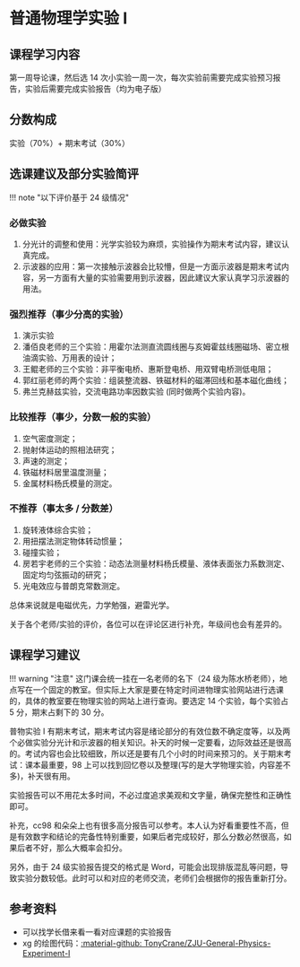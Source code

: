 # 普通物理学实验 Ⅰ

## 课程学习内容
第一周导论课，然后选 14 次小实验一周一次，每次实验前需要完成实验预习报告，实验后需要完成实验报告（均为电子版）

## 分数构成
实验（70%）+ 期末考试（30%）

## 选课建议及部分实验简评

!!! note "以下评价基于 24 级情况"
### 必做实验
1. 分光计的调整和使用：光学实验较为麻烦，实验操作为期末考试内容，建议认真完成。
2. 示波器的应用：第一次接触示波器会比较懵，但是一方面示波器是期末考试内容，另一方面有大量的实验需要用到示波器，因此建议大家认真学习示波器的用法。

### 强烈推荐（事少分高的实验）
1. 演示实验
2. 潘佰良老师的三个实验：用霍尔法测直流圆线圈与亥姆霍兹线圈磁场、密立根油滴实验、万用表的设计；
3. 王鲲老师的三个实验：非平衡电桥、惠斯登电桥、用双臂电桥测低电阻；
4. 郭红丽老师的两个实验：组装整流器、铁磁材料的磁滞回线和基本磁化曲线；
5. 弗兰克赫兹实验，交流电路功率因数实验 (同时做两个实验内容)。

### 比较推荐（事少，分数一般的实验）
1. 空气密度测定；
2. 抛射体运动的照相法研究；
3. 声速的测定；
4. 铁磁材料居里温度测量；
5. 金属材料杨氏模量的测定。


### 不推荐（事太多 / 分数差）
1. 旋转液体综合实验；
2. 用扭摆法测定物体转动惯量；
3. 碰撞实验；
4. 房若宇老师的三个实验：动态法测量材料杨氏模量、液体表面张力系数测定、固定均匀弦振动的研究；
5. 光电效应与普朗克常数测定。

总体来说就是电磁优先，力学勉强，避雷光学。

关于各个老师/实验的评价，各位可以在评论区进行补充，年级间也会有差异的。

## 课程学习建议
!!! warning "注意"
    这门课会统一挂在一名老师的名下（24 级为陈水桥老师），地点写在一个固定的教室。但实际上大家是要在特定时间进物理实验网站进行选课的，具体的教室要在物理实验的网站上进行查询。要选定 14 个实验，每个实验占 5 分，期末占剩下的 30 分。
    
普物实验 Ⅰ 有期末考试，期末考试内容是绪论部分的有效位数不确定度等，以及两个必做实验分光计和示波器的相关知识。补天的时候一定要看，边际效益还是很高的。考试内容也会比较细致，所以还是要有几个小时的时间来预习的。关于期末考试：课本最重要，98 上可以找到回忆卷以及整理(写的是大学物理实验，内容差不多)，补天很有用。

实验报告可以不用花太多时间，不必过度追求美观和文字量，确保完整性和正确性即可。

补充，cc98 和朵朵上也有很多高分报告可以参考。本人认为好看重要性不高，但是有效数字和结论的完备性特别重要，如果后者完成较好，那么分数必然很高，如果后者不好，那么大概率会扣分。

另外，由于 24 级实验报告提交的格式是 Word，可能会出现排版混乱等问题，导致实验分数较低。此时可以和对应的老师交流，老师们会根据你的报告重新打分。

## 参考资料

- 可以找学长借来看一看对应课题的实验报告
- xg 的绘图代码：[:material-github: TonyCrane/ZJU-General-Physics-Experiment-I](https://github.com/TonyCrane/ZJU-General-Physics-Experiment-I)
